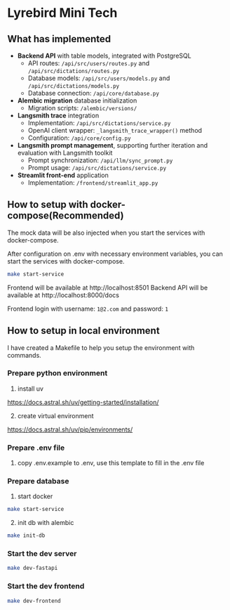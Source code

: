 # Lyrebird Mini Tech

## What has implemented 

- **Backend API** with table models, integrated with PostgreSQL
  - API routes: `/api/src/users/routes.py` and `/api/src/dictations/routes.py`
  - Database models: `/api/src/users/models.py` and `/api/src/dictations/models.py`
  - Database connection: `/api/core/database.py`
- **Alembic migration** database initialization
  - Migration scripts: `/alembic/versions/`
- **Langsmith trace** integration
  - Implementation: `/api/src/dictations/service.py`
  - OpenAI client wrapper: `_langsmith_trace_wrapper()` method
  - Configuration: `/api/core/config.py`
- **Langsmith prompt management**, supporting further iteration and evaluation with Langsmith toolkit
  - Prompt synchronization: `/api/llm/sync_prompt.py`
  - Prompt usage: `/api/src/dictations/service.py`
- **Streamlit front-end** application
  - Implementation: `/frontend/streamlit_app.py`


## How to setup with docker-compose(Recommended)

The mock data will be also injected when you start the services with docker-compose.

After configuration on .env with necessary environment variables, you can start the services with docker-compose.


```bash
make start-service
```

Frontend will be available at http://localhost:8501
Backend API will be available at http://localhost:8000/docs

Frontend login with username: `1@2.com` and password: `1`


## How to setup in local environment 
I have created a Makefile to help you setup the environment with commands.

### Prepare python environment

1. install uv

https://docs.astral.sh/uv/getting-started/installation/

2. create virtual environment


https://docs.astral.sh/uv/pip/environments/


### Prepare .env file
1. copy .env.example to .env, use this template to fill in the .env file


### Prepare database

1. start docker

```bash
make start-service
```

2. init db with alembic
```bash
make init-db
```


### Start the dev server
```bash
make dev-fastapi
```

### Start the dev frontend
```bash
make dev-frontend
```


